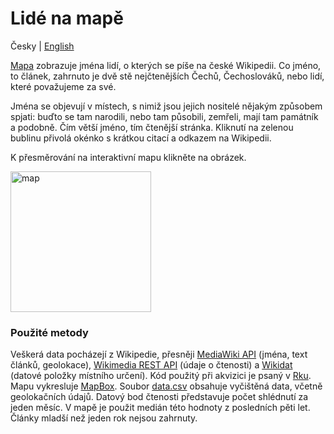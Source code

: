 # Lidé na mapě

Česky | [English](../master/README_EN.md)

[Mapa](https://jchrom.github.io/people-map-cs/index.html) zobrazuje jména lidí, o kterých se píše na české Wikipedii. Co jméno, to článek, zahrnuto je dvě stě nejčtenějších Čechů, Čechoslováků, nebo lidí, které považujeme za své.

Jména se objevují v místech, s nimiž jsou jejich nositelé nějakým způsobem spjati: buďto se tam narodili, nebo tam působili, zemřeli, mají tam památník a podobně. Čím větší jméno, tím čtenější stránka. Kliknutí na zelenou bublinu přivolá okénko s krátkou citací a odkazem na Wikipedii.

K přesměrování na interaktivní mapu klikněte na obrázek.

<p>
  <a href="https://jchrom.github.io/people-map-cs/index.html" title="Klikněte k přesměrování na interaktivní mapu">
    <img src="../master/map.png" alt="map" height="225px" width="auto" target="_blank" />
  </a>
</p>

### Použité metody

Veškerá data pocházejí z Wikipedie, přesněji [MediaWiki API](https://cs.wikipedia.org/w/api.php?action=help&modules=main&recursivesubmodules) (jména, text článků, geolokace), [Wikimedia REST API](https://cs.wikipedia.org/api/rest_v1/) (údaje o čtenosti) a [Wikidat](https://www.wikidata.org/wiki/Wikidata:Main_Page) (datové položky místního určení). Kód použitý při akvizici je psaný v [Rku](https://cran.r-project.org/index.html). Mapu vykresluje [MapBox](https://www.mapbox.com/). Soubor [data.csv](../master/data.csv) obsahuje vyčištěná data, včetně geolokačních údajů. Datový bod čtenosti představuje počet shlédnutí za jeden měsíc. V mapě je použit medián této hodnoty z posledních pěti let. Články mladší než jeden rok nejsou zahrnuty.
